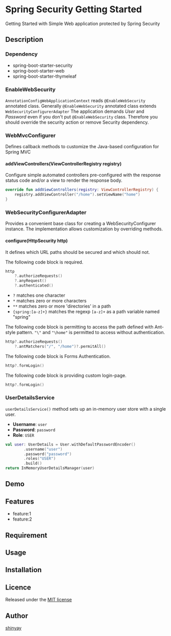 # Spring Security Getting Started

Getting Started with Simple Web application protected by Spring Security

## Description
### Dependency
- spring-boot-starter-security
- spring-boot-starter-web
- spring-boot-starter-thymeleaf

### EnableWebSecurity
`AnnotationConfigWebApplicationContext` reads `@EnableWebSecurity` annotated class.
Generally `@EnableWebSecurity` annotated class extends `WebSecurityConfigurerAdapter`
The application demands *User* and *Password* even if you don't put `@EnableWebSecurity` class. Therefore you should override the security action or remove Security dependency.

### WebMvcConfigurer
Defines callback methods to customize the Java-based configuration for Spring MVC

#### addViewControllers(ViewControllerRegistry registry)
Configure simple automated controllers pre-configured with the response status code and/or a view to render the response body.

```kotlin
override fun addViewControllers(registry: ViewControllerRegistry) {
    registry.addViewController("/home").setViewName("home")
}
```

### WebSecurityConfigurerAdapter
Provides a convenient base class for creating a WebSecurityConfigurer instance. The implementation allows customization by overriding methods.

#### configure(HttpSecurity http)
It defines which URL paths should be secured and which should not.

The following code block is required.
```kotlin
http
    ?.authorizeRequests()
    ?.anyRequest()
    ?.authenticated()
```

- `?` matches one character
- `*` matches zero or more characters
- `**` matches zero or more 'directories' in a path
- `{spring:[a-z]+}` matches the regexp `[a-z]+` as a path variable named "spring"


The following code block is permitting to access the path defined with Ant-style pattern.
`"\"` and `"\home"` is permitted to access without authentication.
```kotlin
http?.authorizeRequests()
    ?.antMatchers("/", "/home")?.permitAll()
```

The following code block is Forms Authentication.
```kotlin
http?.formLogin()
```

The following code block is providing custom login-page.
```kotlin
http?.formLogin()
```

### UserDetailsService
`userDetailsService()` method sets up an in-memory user store with a single user. 
- **Username**: `user`
- **Password**: `password`
- **Role**: `USER`

```kotlin
val user: UserDetails = User.withDefaultPasswordEncoder()
        .username("user")
        .password("password")
        .roles("USER")
        .build()
return InMemoryUserDetailsManager(user)
```

## Demo

## Features

- feature:1
- feature:2

## Requirement

## Usage

## Installation

## Licence

Released under the [MIT license](https://gist.githubusercontent.com/shinyay/56e54ee4c0e22db8211e05e70a63247e/raw/34c6fdd50d54aa8e23560c296424aeb61599aa71/LICENSE)

## Author

[shinyay](https://github.com/shinyay)
